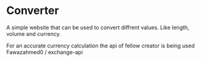 # Converter
 A simple website that can be used to convert diffrent values. Like length, volume and currency. 

 For an accurate currency calculation the api of fellow creator is being used
 Fawazahmed0 / exchange-api

